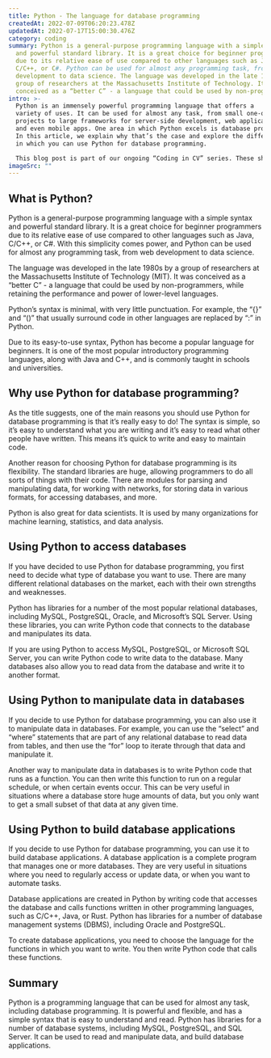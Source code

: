 ```yaml
---
title: Python - The language for database programming
createdAt: 2022-07-09T06:20:23.478Z
updatedAt: 2022-07-17T15:00:30.476Z
category: coding
summary: Python is a general-purpose programming language with a simple syntax
  and powerful standard library. It is a great choice for beginner programmers
  due to its relative ease of use compared to other languages such as Java,
  C/C++, or C#. Python can be used for almost any programming task, from web
  development to data science. The language was developed in the late 1980s by a
  group of researchers at the Massachusetts Institute of Technology. It was
  conceived as a “better C” - a language that could be used by non-programmers.
intro: >-
  Python is an immensely powerful programming language that offers a
  variety of uses. It can be used for almost any task, from small one-off
  projects to large frameworks for server-side development, web applications,
  and even mobile apps. One area in which Python excels is database programming.
  In this article, we explain why that’s the case and explore the different ways
  in which you can use Python for database programming. 

  This blog post is part of our ongoing “Coding in CV” series. These shorter articles cover individual technical skills you may want to include in your resume or CV as a programmer or software developer - or indeed as anything with a computer in it! We look at everything from Java to cryptography and beyond.
imageSrc: ""
---
```


## What is Python?

Python is a general-purpose programming language with a simple syntax and powerful standard library. It is a great choice for beginner programmers due to its relative ease of use compared to other languages such as Java, C/C++, or C#. With this simplicity comes power, and Python can be used for almost any programming task, from web development to data science.

The language was developed in the late 1980s by a group of researchers at the Massachusetts Institute of Technology (MIT). It was conceived as a “better C” - a language that could be used by non-programmers, while retaining the performance and power of lower-level languages.

Python’s syntax is minimal, with very little punctuation. For example, the “{}” and “()” that usually surround code in other languages are replaced by “:” in Python.

Due to its easy-to-use syntax, Python has become a popular language for beginners. It is one of the most popular introductory programming languages, along with Java and C++, and is commonly taught in schools and universities.

## Why use Python for database programming?

As the title suggests, one of the main reasons you should use Python for database programming is that it’s really easy to do! The syntax is simple, so it’s easy to understand what you are writing and it’s easy to read what other people have written. This means it’s quick to write and easy to maintain code. 

Another reason for choosing Python for database programming is its flexibility. The standard libraries are huge, allowing programmers to do all sorts of things with their code. There are modules for parsing and manipulating data, for working with networks, for storing data in various formats, for accessing databases, and more.

Python is also great for data scientists. It is used by many organizations for machine learning, statistics, and data analysis.

## Using Python to access databases

If you have decided to use Python for database programming, you first need to decide what type of database you want to use. There are many different relational databases on the market, each with their own strengths and weaknesses.

Python has libraries for a number of the most popular relational databases, including MySQL, PostgreSQL, Oracle, and Microsoft’s SQL Server. Using these libraries, you can write Python code that connects to the database and manipulates its data. 

If you are using Python to access MySQL, PostgreSQL, or Microsoft SQL Server, you can write Python code to write data to the database. Many databases also allow you to read data from the database and write it to another format.

## Using Python to manipulate data in databases

If you decide to use Python for database programming, you can also use it to manipulate data in databases. For example, you can use the “select” and “where” statements that are part of any relational database to read data from tables, and then use the “for” loop to iterate through that data and manipulate it. 

Another way to manipulate data in databases is to write Python code that runs as a function. You can then write this function to run on a regular schedule, or when certain events occur. This can be very useful in situations where a database store huge amounts of data, but you only want to get a small subset of that data at any given time.

## Using Python to build database applications

If you decide to use Python for database programming, you can use it to build database applications. A database application is a complete program that manages one or more databases. They are very useful in situations where you need to regularly access or update data, or when you want to automate tasks.

Database applications are created in Python by writing code that accesses the database and calls functions written in other programming languages, such as C/C++, Java, or Rust. Python has libraries for a number of database management systems (DBMS), including Oracle and PostgreSQL.

To create database applications, you need to choose the language for the functions in which you want to write. You then write Python code that calls these functions.

## Summary

Python is a programming language that can be used for almost any task, including database programming. It is powerful and flexible, and has a simple syntax that is easy to understand and read. Python has libraries for a number of database systems, including MySQL, PostgreSQL, and SQL Server. It can be used to read and manipulate data, and build database applications.
